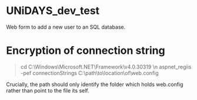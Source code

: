 # UNiDAYS_dev_test
Web form to add a new user to an SQL database.

# Encryption of connection string

> cd C:\Windows\Microsoft.NET\Framework\v4.0.30319 \n
> aspnet_regiis -pef connectionStrings C:\path\to\location\of\web.config

Crucially, the path should only identify the folder which holds web.config rather than point to the file its self.
